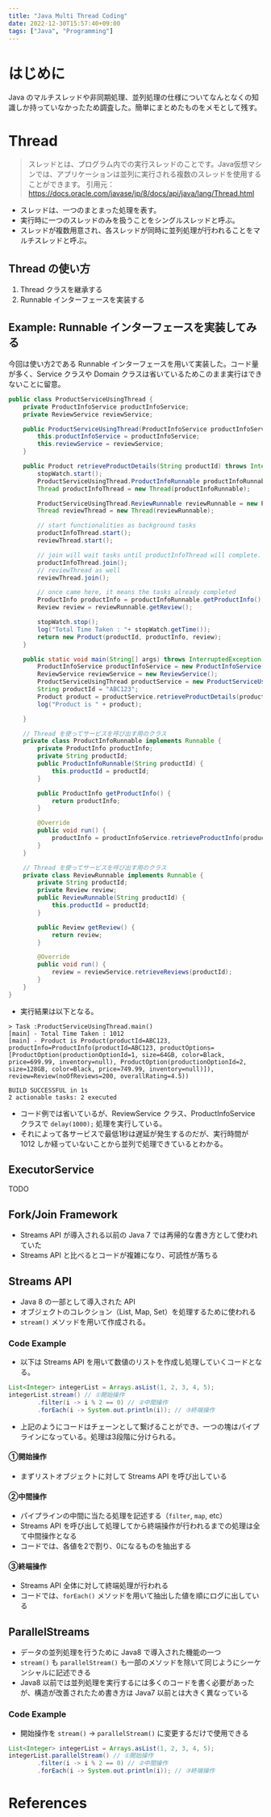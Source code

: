 ```yaml
---
title: "Java Multi Thread Coding"
date: 2022-12-30T15:57:40+09:00
tags: ["Java", "Programming"]
---
```


# はじめに
Java のマルチスレッドや非同期処理、並列処理の仕様についてなんとなくの知識しか持っていなかったため調査した。簡単にまとめたものをメモとして残す。

# Thread
> スレッドとは、プログラム内での実行スレッドのことです。Java仮想マシンでは、アプリケーションは並列に実行される複数のスレッドを使用することができます。
> 引用元：https://docs.oracle.com/javase/jp/8/docs/api/java/lang/Thread.html

- スレッドは、一つのまとまった処理を表す。
- 実行時に一つのスレッドのみを扱うことをシングルスレッドと呼ぶ。
- スレッドが複数用意され、各スレッドが同時に並列処理が行われることをマルチスレッドと呼ぶ。

## Thread の使い方
1. Thread クラスを継承する
2. Runnable インターフェースを実装する

## Example: Runnable インターフェースを実装してみる
今回は使い方2である Runnable インターフェースを用いて実装した。コード量が多く、Service クラスや Domain クラスは省いているためこのまま実行はできないことに留意。

```java
public class ProductServiceUsingThread {
    private ProductInfoService productInfoService;
    private ReviewService reviewService;

    public ProductServiceUsingThread(ProductInfoService productInfoService, ReviewService reviewService) {
        this.productInfoService = productInfoService;
        this.reviewService = reviewService;
    }

    public Product retrieveProductDetails(String productId) throws InterruptedException {
        stopWatch.start();
        ProductServiceUsingThread.ProductInfoRunnable productInfoRunnable = new ProductServiceUsingThread.ProductInfoRunnable(productId);
        Thread productInfoThread = new Thread(productInfoRunnable);

        ProductServiceUsingThread.ReviewRunnable reviewRunnable = new ProductServiceUsingThread.ReviewRunnable(productId);
        Thread reviewThread = new Thread(reviewRunnable);

        // start functionalities as background tasks
        productInfoThread.start();
        reviewThread.start();

        // join will wait tasks until productInfoThread will complete.
        productInfoThread.join();
        // reviewThread as well
        reviewThread.join();

        // once came here, it means the tasks already completed
        ProductInfo productInfo = productInfoRunnable.getProductInfo();
        Review review = reviewRunnable.getReview();

        stopWatch.stop();
        log("Total Time Taken : "+ stopWatch.getTime());
        return new Product(productId, productInfo, review);
    }

    public static void main(String[] args) throws InterruptedException {
        ProductInfoService productInfoService = new ProductInfoService();
        ReviewService reviewService = new ReviewService();
        ProductServiceUsingThread productService = new ProductServiceUsingThread(productInfoService, reviewService);
        String productId = "ABC123";
        Product product = productService.retrieveProductDetails(productId);
        log("Product is " + product);

    }

    // Thread を使ってサービスを呼び出す用のクラス
    private class ProductInfoRunnable implements Runnable {
        private ProductInfo productInfo;
        private String productId;
        public ProductInfoRunnable(String productId) {
            this.productId = productId;
        }

        public ProductInfo getProductInfo() {
            return productInfo;
        }

        @Override
        public void run() {
            productInfo = productInfoService.retrieveProductInfo(productId);
        }
    }

    // Thread を使ってサービスを呼び出す用のクラス
    private class ReviewRunnable implements Runnable {
        private String productId;
        private Review review;
        public ReviewRunnable(String productId) {
            this.productId = productId;
        }

        public Review getReview() {
            return review;
        }

        @Override
        public void run() {
            review = reviewService.retrieveReviews(productId);
        }
    }
}
```

- 実行結果は以下となる。

```log
> Task :ProductServiceUsingThread.main()
[main] - Total Time Taken : 1012
[main] - Product is Product(productId=ABC123, productInfo=ProductInfo(productId=ABC123, productOptions=[ProductOption(productionOptionId=1, size=64GB, color=Black, price=699.99, inventory=null), ProductOption(productionOptionId=2, size=128GB, color=Black, price=749.99, inventory=null)]), review=Review(noOfReviews=200, overallRating=4.5))

BUILD SUCCESSFUL in 1s
2 actionable tasks: 2 executed
```

- コード例では省いているが、ReviewService クラス、ProductInfoService クラスで `delay(1000);` 処理を実行している。
- それによって各サービスで最低1秒は遅延が発生するのだが、実行時間が 1012 しか経っていないことから並列で処理できているとわかる。

## ExecutorService

TODO

## Fork/Join Framework
- Streams API が導入される以前の Java 7 では再帰的な書き方として使われていた
- Streams API と比べるとコードが複雑になり、可読性が落ちる

## Streams API
- Java 8 の一部として導入された API
- オブジェクトのコレクション（List, Map, Set）を処理するために使われる
- `stream()` メソッドを用いて作成される。

### Code Example
- 以下は Streams API を用いて数値のリストを作成し処理していくコードとなる。

```java
List<Integer> integerList = Arrays.asList(1, 2, 3, 4, 5);
integerList.stream() // ①開始操作
        .filter(i -> i % 2 == 0) // ②中間操作
        .forEach(i -> System.out.println(i)); // ③終端操作
```

- 上記のようにコードはチェーンとして繋げることができ、一つの塊はパイプラインになっている。処理は3段階に分けられる。

#### ①開始操作
- まずリストオブジェクトに対して Streams API を呼び出している

#### ②中間操作
- パイプラインの中間に当たる処理を記述する（`filter`, `map`, etc）
- Streams API を呼び出して処理してから終端操作が行われるまでの処理は全て中間操作となる
- コードでは、各値を2で割り、0になるものを抽出する
#### ③終端操作
- Streams API 全体に対して終端処理が行われる
- コードでは、`forEach()` メソッドを用いて抽出した値を順にログに出している

## ParallelStreams
- データの並列処理を行うために Java8 で導入された機能の一つ
- `stream()` も `parallelStream()` も一部のメソッドを除いて同じようにシーケンシャルに記述できる
- Java8 以前では並列処理を実行するには多くのコードを書く必要があったが、構造が改善されたため書き方は Java7 以前とは大きく異なっている

### Code Example
- 開始操作を `stream()` -> `parallelStream()` に変更するだけで使用できる

```java
List<Integer> integerList = Arrays.asList(1, 2, 3, 4, 5);
integerList.parallelStream() // ①開始操作
        .filter(i -> i % 2 == 0) // ②中間操作
        .forEach(i -> System.out.println(i)); // ③終端操作
```


# References